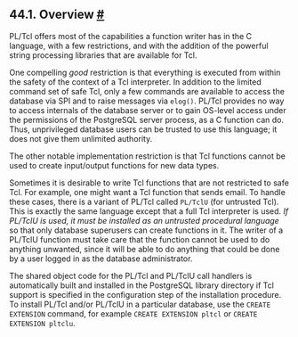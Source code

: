 ## 44.1. Overview [#](#PLTCL-OVERVIEW)

PL/Tcl offers most of the capabilities a function writer has in the C language, with a few restrictions, and with the addition of the powerful string processing libraries that are available for Tcl.

One compelling *good* restriction is that everything is executed from within the safety of the context of a Tcl interpreter. In addition to the limited command set of safe Tcl, only a few commands are available to access the database via SPI and to raise messages via `elog()`. PL/Tcl provides no way to access internals of the database server or to gain OS-level access under the permissions of the PostgreSQL server process, as a C function can do. Thus, unprivileged database users can be trusted to use this language; it does not give them unlimited authority.

The other notable implementation restriction is that Tcl functions cannot be used to create input/output functions for new data types.

Sometimes it is desirable to write Tcl functions that are not restricted to safe Tcl. For example, one might want a Tcl function that sends email. To handle these cases, there is a variant of PL/Tcl called `PL/TclU` (for untrusted Tcl). This is exactly the same language except that a full Tcl interpreter is used. *If PL/TclU is used, it must be installed as an untrusted procedural language* so that only database superusers can create functions in it. The writer of a PL/TclU function must take care that the function cannot be used to do anything unwanted, since it will be able to do anything that could be done by a user logged in as the database administrator.

The shared object code for the PL/Tcl and PL/TclU call handlers is automatically built and installed in the PostgreSQL library directory if Tcl support is specified in the configuration step of the installation procedure. To install PL/Tcl and/or PL/TclU in a particular database, use the `CREATE EXTENSION` command, for example `CREATE EXTENSION pltcl` or `CREATE EXTENSION pltclu`.